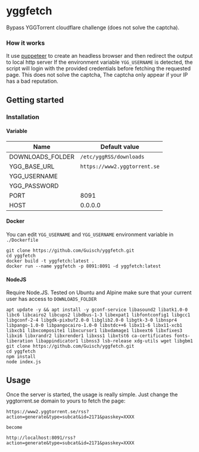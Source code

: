 # yggfetch

Bypass YGGTorrent cloudflare challenge (does not solve the captcha).

### How it works

It use [puppeteer](https://github.com/puppeteer/puppeteer) to create an headless browser and then redirect the output to local http server
If the environment variable `YGG_USERNAME` is detected, the script will login with the provided credentials before fetching the requested page.
This does not solve the captcha, The captcha only appear if your IP has a bad reputation.

## Getting started

### Installation

#### Variable

Name | Default value
|--|--|
DOWNLOADS_FOLDER | `/etc/yggRSS/downloads`
YGG_BASE_URL | `https://www2.yggtorrent.se`
YGG_USERNAME | 
YGG_PASSWORD | 
PORT | 8091
HOST | 0.0.0.0

#### Docker

You can edit `YGG_USERNAME` and `YGG_USERNAME` environment variable in `./Dockerfile`

```
git clone https://github.com/Guisch/yggfetch.git
cd yggfetch
docker build -t yggfetch:latest .
docker run --name yggfetch -p 8091:8091 -d yggfetch:latest
```

#### NodeJS

Require Node.JS. Tested on Ubuntu and Alpine
make sure that your current user has access to `DOWNLOADS_FOLDER`

```
apt update -y && apt install -y gconf-service libasound2 libatk1.0-0 libc6 libcairo2 libcups2 libdbus-1-3 libexpat1 libfontconfig1 libgcc1 libgconf-2-4 libgdk-pixbuf2.0-0 libglib2.0-0 libgtk-3-0 libnspr4 libpango-1.0-0 libpangocairo-1.0-0 libstdc++6 libx11-6 libx11-xcb1 libxcb1 libxcomposite1 libxcursor1 libxdamage1 libxext6 libxfixes3 libxi6 libxrandr2 libxrender1 libxss1 libxtst6 ca-certificates fonts-liberation libappindicator1 libnss3 lsb-release xdg-utils wget libgbm1
git clone https://github.com/Guisch/yggfetch.git
cd yggfetch
npm install
node index.js
```

## Usage

Once the server is started, the usage is really simple. Just change the yggtorrent.se domain to yours to fetch the page:

```
https://www2.yggtorrent.se/rss?action=generate&type=subcat&id=2171&passkey=XXXX

become

http://localhost:8091/rss?action=generate&type=subcat&id=2171&passkey=XXXX
```
